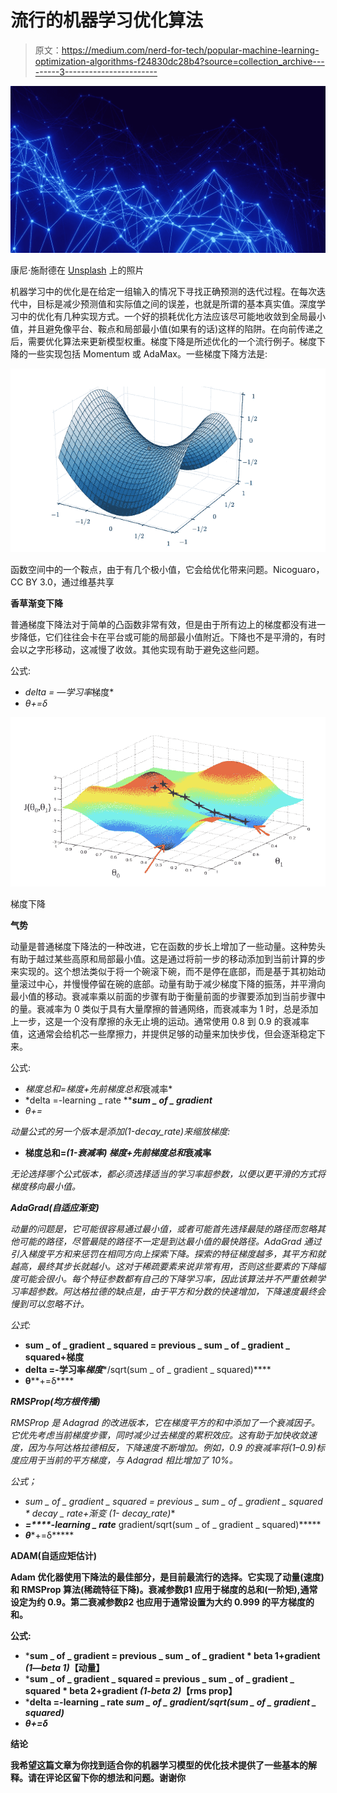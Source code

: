 # 流行的机器学习优化算法

> 原文：<https://medium.com/nerd-for-tech/popular-machine-learning-optimization-algorithms-f24830dc28b4?source=collection_archive---------3----------------------->

![](img/b6307640ee9ba8e33be317049ea75fa6.png)

康尼·施耐德在 [Unsplash](https://unsplash.com?utm_source=medium&utm_medium=referral) 上的照片

机器学习中的优化是在给定一组输入的情况下寻找正确预测的迭代过程。在每次迭代中，目标是减少预测值和实际值之间的误差，也就是所谓的基本真实值。深度学习中的优化有几种实现方式。一个好的损耗优化方法应该尽可能地收敛到全局最小值，并且避免像平台、鞍点和局部最小值(如果有的话)这样的陷阱。在向前传递之后，需要优化算法来更新模型权重。梯度下降是所述优化的一个流行例子。梯度下降的一些实现包括 Momentum 或 AdaMax。一些梯度下降方法是:

![](img/39e087d85059e236fef1b37d285602be.png)

函数空间中的一个鞍点，由于有几个极小值，它会给优化带来问题。Nicoguaro，CC BY 3.0，通过维基共享

**香草渐变下降**

普通梯度下降法对于简单的凸函数非常有效，但是由于所有边上的梯度都没有进一步降低，它们往往会卡在平台或可能的局部最小值附近。下降也不是平滑的，有时会以之字形移动，这减慢了收敛。其他实现有助于避免这些问题。

公式:

*   *delta = —学习率*梯度*
*   *θ+=δ*

![](img/4e0d751a195a64bdf1680768f24c5aa0.png)

梯度下降

**气势**

动量是普通梯度下降法的一种改进，它在函数的步长上增加了一些动量。这种势头有助于越过某些高原和局部最小值。这是通过将前一步的移动添加到当前计算的步来实现的。这个想法类似于将一个碗滚下碗，而不是停在底部，而是基于其初始动量滚过中心，并慢慢停留在碗的底部。动量有助于减少梯度下降的振荡，并平滑向最小值的移动。衰减率乘以前面的步骤有助于衡量前面的步骤要添加到当前步骤中的量。衰减率为 0 类似于具有大量摩擦的普通网络，而衰减率为 1 时，总是添加上一步，这是一个没有摩擦的永无止境的运动。通常使用 0.8 到 0.9 的衰减率值，这通常会给机芯一些摩擦力，并提供足够的动量来加快步伐，但会逐渐稳定下来。

公式:

*   *梯度总和=梯度+先前梯度总和*衰减率*
*   *delta =-learning _ rate *****sum _ of _ gradient***
*   *θ+=*

*动量公式的另一个版本是添加(1-decay_rate)来缩放梯度:*

*   **梯度总和=*(1-衰减率)* *梯度+先前梯度总和*衰减率**

*无论选择哪个公式版本，都必须选择适当的学习率超参数，以便以更平滑的方式将梯度移向最小值。*

***AdaGrad(自适应渐变)***

*动量的问题是，它可能很容易通过最小值，或者可能首先选择最陡的路径而忽略其他可能的路径，尽管最陡的路径不一定是到达最小值的最快路径。AdaGrad 通过引入梯度平方和来惩罚在相同方向上探索下降。探索的特征梯度越多，其平方和就越高，最终其步长就越小。这对于稀疏要素来说非常有用，否则这些要素的下降幅度可能会很小。每个特征参数都有自己的下降学习率，因此该算法并不严重依赖学习率超参数。阿达格拉德的缺点是，由于平方和分数的快速增加，下降速度最终会慢到可以忽略不计。*

*公式:*

*   **sum _ of _ gradient _ squared = previous _ sum _ of _ gradient _ squared+梯度**
*   **delta =-学习率*梯度****/sqrt(sum _ of _ gradient _ squared)****
*   **θ****+=δ****

***RMSProp(均方根传播)***

*RMSProp 是 Adagrad 的改进版本，它在梯度平方的和中添加了一个衰减因子。它优先考虑当前梯度步骤，同时减少过去梯度的累积效应。这有助于加快收敛速度，因为与阿达格拉德相反，下降速度不断增加。例如，0.9 的衰减率将(1–0.9)标度应用于当前的平方梯度，与 Adagrad 相比增加了 10%。*

*公式；*

*   **sum _ of _ gradient _ squared = previous _ sum _ of _ gradient _ squared * decay _ rate+渐变* (1- decay_rate)**
*   *****=****-learning _ rate***** gradient/sqrt(sum _ of _ gradient _ squared)*****
*   ***θ****+=δ*****

****ADAM(自适应矩估计)****

**Adam 优化器使用下降法的最佳部分，是目前最流行的选择。它实现了动量(速度)和 RMSProp 算法(稀疏特征下降)。衰减参数β1 应用于梯度的总和(一阶矩),通常设定为约 0.9。第二衰减参数β2 也应用于通常设置为大约 0.999 的平方梯度的和。**

**公式:**

*   ***sum _ of _ gradient = previous _ sum _ of _ gradient * beta 1+gradient *(1—beta 1)*【动量】**
*   ***sum _ of _ gradient _ squared = previous _ sum _ of _ gradient _ squared * beta 2+gradient *(1-beta 2)*【rms prop】**
*   ***delta =-learning _ rate *****sum _ of _ gradient****/sqrt(****sum _ of _ gradient _ squared****)***
*   ***θ+=δ***

****结论****

**我希望这篇文章为你找到适合你的机器学习模型的优化技术提供了一些基本的解释。请在评论区留下你的想法和问题。谢谢你**